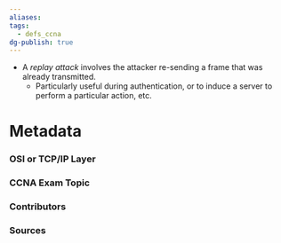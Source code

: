 ```yaml
---
aliases: 
tags:
  - defs_ccna
dg-publish: true
---
```

- A *replay attack* involves the attacker re-sending a frame that was already transmitted.
	- Particularly useful during authentication, or to induce a server to perform a particular action, etc.


# Metadata
### OSI or TCP/IP Layer

### CCNA Exam Topic

### Contributors

### Sources
